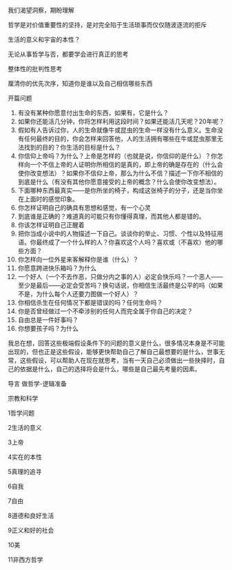 我们渴望洞察，期盼理解

哲学是对价值重要性的坚持，是对完全陷于生活琐事而仅仅随波逐流的拒斥



生活的意义和宇宙的本性？

无论从事哲学与否，都要学会进行真正的思考



整体性的批判性思考

厘清你的优先次序，知道你是谁以及自己相信哪些东西







开篇问题

1. 有没有某种你愿意付出生命的东西，如果有，它是什么？
2. 如果你还能活几分钟，你将怎样利用这段时间？如果还能活几天呢？20年呢？
3. 假如有人告诉过你，人的生命就像牛或昆虫的生命一样没有什么意义。生命没有任何最终的目的，你会怎样来回答他，人的生活拥有哪些在牛或昆虫那里无法找到的目的？你生活的目标是什么？
4. 你信仰上帝吗？为什么？上帝是怎样的（也就是说，你信仰的是什么）？你怎样向一个不信上帝的人证明你所相信的是真的，即上帝的确是存在的（什么会使你改变想法）？如果你不信仰上帝，那么为什么不信？描述一下你不相信的到底是什么（有没有其他你愿意接受的上帝的概念？什么会使你改变想法）。
5. 下面哪种东西最真实——是你所坐的椅子，构成这张椅子的分子，还是当你坐在上面时的感觉印象。
6. 你怎样证明自己的确具有思想和感觉，有一个心灵
7. 到底谁是正确的？难道真的可能只有你懂得真理，而其他人都是错的。
8. 你该怎样证明自己正醒着
9. 把你当成小说中的人物描述一下自己。谈谈你的举止、习惯、个性以及特征用语。你最终成了一个什么样的人？你喜欢这个人吗？喜欢或（不喜欢）他的哪些方面？
10. 你怎样向一位外星来客解释你是谁（什么）？
11. 你愿意跨进快乐箱吗？为什么
12. 一个好人（一个不去作恶，只做分内之事的人）必定会快乐吗？一个恶人——至少是最后——必定会受苦吗？换句话说，你相信生活最终是公平的吗（如果不是，为什么每个人还要力图做一个好人）？
13. 你相信杀生在任何情况下都是错误的吗？任何生命吗？
14. 你是否曾经做过一个不牵涉别的任何人而完全属于你自己的决定？
15. 自由总是一件好事吗？
16. 你想要孩子吗？为什么

我总在想，回答这些极端假设条件下的问题的意义是什么，很多情况本身是不可能出现的，但也正是这些假设，能够更快帮助自己了解自己最想要的是什么，世事无常，这些假设，可以帮助人在现在就思考，当有一天自己必须做出一些抉择时，自己的依据是什么，自己的选择将会是什么，哪些是自己最先考量的因素。







导言 做哲学-逻辑准备

宗教和科学

1哲学问题

2生活的意义

3上帝

4实在的本性

5真理的追寻

6自我

7自由

8道德和良好生活

9正义和好的社会

10美

11非西方哲学


